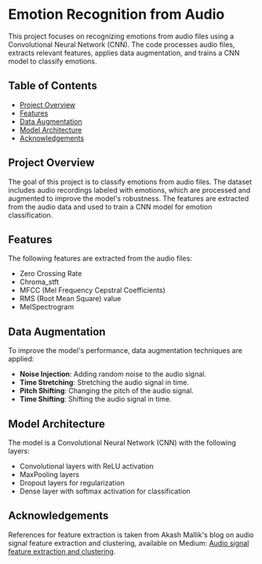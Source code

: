 # Emotion Recognition from Audio

This project focuses on recognizing emotions from audio files using a Convolutional Neural Network (CNN). The code processes audio files, extracts relevant features, applies data augmentation, and trains a CNN model to classify emotions.

## Table of Contents
- [Project Overview](#project-overview)
- [Features](#features)
- [Data Augmentation](#data-augmentation)
- [Model Architecture](#model-architecture)
- [Acknowledgements](#acknowledgements)

## Project Overview
The goal of this project is to classify emotions from audio files. The dataset includes audio recordings labeled with emotions, which are processed and augmented to improve the model's robustness. The features are extracted from the audio data and used to train a CNN model for emotion classification.

## Features
The following features are extracted from the audio files:
- Zero Crossing Rate
- Chroma_stft
- MFCC (Mel Frequency Cepstral Coefficients)
- RMS (Root Mean Square) value
- MelSpectrogram

## Data Augmentation
To improve the model's performance, data augmentation techniques are applied:
- **Noise Injection**: Adding random noise to the audio signal.
- **Time Stretching**: Stretching the audio signal in time.
- **Pitch Shifting**: Changing the pitch of the audio signal.
- **Time Shifting**: Shifting the audio signal in time.

## Model Architecture
The model is a Convolutional Neural Network (CNN) with the following layers:
- Convolutional layers with ReLU activation
- MaxPooling layers
- Dropout layers for regularization
- Dense layer with softmax activation for classification


## Acknowledgements
References for feature extraction is taken from Akash Mallik's blog on audio signal feature extraction and clustering, available on Medium: [Audio signal feature extraction and clustering](https://medium.com/heuristics/audio-signal-feature-extraction-and-clustering-935319d2225).
